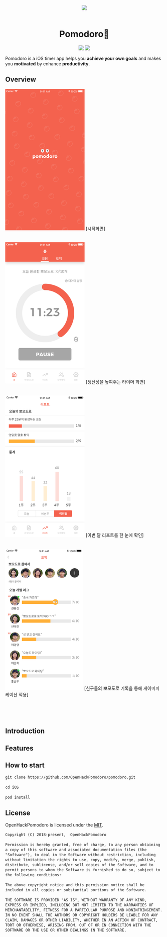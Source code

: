 <div align="middle">
<img src="https://www.dropbox.com/s/ram3kef95adldop/pomodoro.png?raw=1" height="250px" >
</div>
</br>

<h1 align="center">Pomodoro🍅</h1>

<p align="center">
	<a href="https://sigoss.github.io/hackathon2018/"><img src="https://img.shields.io/badge/OpenHack-3th-blue.svg"></a>
	<a href="https://github.com/OpenHackPomodoro/pomodoro/blob/master/LICENSE"><img src="https://img.shields.io/github/license/mashape/apistatus.svg"></a>	
</p>

Pomodoro is a iOS timer app helps you **achieve your own goals** and makes you **motivated** by enhance **productivity**.

## Overview
<img src="https://github.com/OpenHackPomodoro/pomodoro/blob/master/Resources/splash.png" height="450px">
[시작화면]  
<br/><br/><br/>

<img src="https://github.com/OpenHackPomodoro/pomodoro/blob/master/Resources/11_23%20copy.png" height="450px">
[생산성을 높여주는 타이머 화면]  
<br/><br/><br/>

<img src="https://github.com/OpenHackPomodoro/pomodoro/blob/master/Resources/%E1%84%85%E1%85%B5%E1%84%91%E1%85%A9%E1%84%90%E1%85%B3_%E1%84%8B%E1%85%B5%E1%84%87%E1%85%A5%E1%86%AB%E1%84%83%E1%85%A1%E1%86%AF.png" height="450px">
[이번 달 리포트를 한 눈에 확인]  
<br/><br/><br/>

<img src="https://github.com/OpenHackPomodoro/pomodoro/blob/master/Resources/%E1%84%90%E1%85%A9%E1%84%8B%E1%85%B5%E1%86%A8%20%E1%84%91%E1%85%A9%E1%84%86%E1%85%A9%E1%84%83%E1%85%A9%E1%84%85%E1%85%A9%20%E1%84%8F%E1%85%B3%E1%86%AF%E1%84%85%E1%85%B5%E1%86%A8%E1%84%89%E1%85%B5.png" height="450px">
[친구들의 뽀모도로 기록을 통해 게이미피케이션 적용]  

<br/><br/><br/>
## Introduction

## Features

## How to start
```
git clone https://github.com/OpenHackPomodoro/pomodoro.git

cd iOS

pod install
```

## License
OpenHackPomodoro is licensed under the [MIT](https://github.com/OpenHackPomodoro/pomodoro/blob/master/LICENSE).
```
Copyright (C) 2018-present,  OpenHackPomodoro

Permission is hereby granted, free of charge, to any person obtaining a copy of this software and associated documentation files (the "Software"), to deal in the Software without restriction, including without limitation the rights to use, copy, modify, merge, publish, distribute, sublicense, and/or sell copies of the Software, and to permit persons to whom the Software is furnished to do so, subject to the following conditions:

The above copyright notice and this permission notice shall be included in all copies or substantial portions of the Software.

THE SOFTWARE IS PROVIDED "AS IS", WITHOUT WARRANTY OF ANY KIND, EXPRESS OR IMPLIED, INCLUDING BUT NOT LIMITED TO THE WARRANTIES OF MERCHANTABILITY, FITNESS FOR A PARTICULAR PURPOSE AND NONINFRINGEMENT. IN NO EVENT SHALL THE AUTHORS OR COPYRIGHT HOLDERS BE LIABLE FOR ANY CLAIM, DAMAGES OR OTHER LIABILITY, WHETHER IN AN ACTION OF CONTRACT, TORT OR OTHERWISE, ARISING FROM, OUT OF OR IN CONNECTION WITH THE SOFTWARE OR THE USE OR OTHER DEALINGS IN THE SOFTWARE.